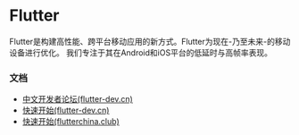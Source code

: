 Flutter
=======

Flutter是构建高性能、跨平台移动应用的新方式。Flutter为现在-乃至未来-的移动设备进行优化。
我们专注于其在Android和iOS平台的低延时与高帧率表现。

### 文档
* [中文开发者论坛(flutter-dev.cn)](http://flutter-dev.cn/)
* [快速开始(flutter-dev.cn)](http://doc.flutter-dev.cn/get-started/)
* [快速开始(flutterchina.club)](http://flutterchina.club/get-started/)

